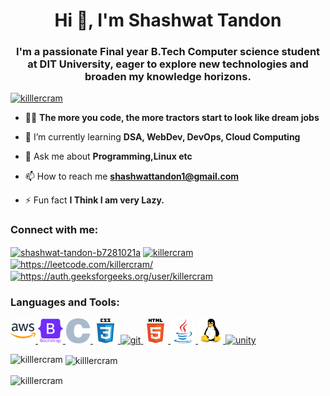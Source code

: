  <h1 align="center">Hi 👋, I'm Shashwat Tandon</h1>
<h3 align="center">I'm a passionate Final year B.Tech Computer science student at DIT University, eager to explore new technologies and broaden my knowledge horizons.</h3>


<p align="left"> <a href="https://github.com/ryo-ma/github-profile-trophy"><img src="https://github-profile-trophy.vercel.app/?username=ryo-ma&title=-Stars,-Followers,-Issues" alt="killlercram" /></a> </p>

- 👨‍💻 **The more you code, the more tractors start to look like dream jobs**

- 🌱 I’m currently learning **DSA, WebDev, DevOps, Cloud Computing**

- 💬 Ask me about **Programming,Linux etc**

- 📫 How to reach me **shashwattandon1@gmail.com**

- ⚡ Fun fact **I Think I am very Lazy.**

<h3 align="left">Connect with me:</h3>
<p align="left">
<a href="https://linkedin.com/in/shashwat-tandon-b7281021a" target="blank"><img align="center" src="https://raw.githubusercontent.com/rahuldkjain/github-profile-readme-generator/master/src/images/icons/Social/linked-in-alt.svg" alt="shashwat-tandon-b7281021a" height="30" width="40" /></a>
<a href="https://instagram.com/killercram" target="blank"><img align="center" src="https://raw.githubusercontent.com/rahuldkjain/github-profile-readme-generator/master/src/images/icons/Social/instagram.svg" alt="killercram" height="30" width="40" /></a>
<a href="https://www.leetcode.com/https://leetcode.com/killercram/" target="blank"><img align="center" src="https://raw.githubusercontent.com/rahuldkjain/github-profile-readme-generator/master/src/images/icons/Social/leet-code.svg" alt="https://leetcode.com/killercram/" height="30" width="40" /></a>
<a href="https://auth.geeksforgeeks.org/user/https://auth.geeksforgeeks.org/user/killercram" target="blank"><img align="center" src="https://raw.githubusercontent.com/rahuldkjain/github-profile-readme-generator/master/src/images/icons/Social/geeks-for-geeks.svg" alt="https://auth.geeksforgeeks.org/user/killercram" height="30" width="40" /></a>
</p>

<h3 align="left">Languages and Tools:</h3>
<p align="left"> <a href="https://aws.amazon.com" target="_blank" rel="noreferrer"> <img src="https://raw.githubusercontent.com/devicons/devicon/master/icons/amazonwebservices/amazonwebservices-original-wordmark.svg" alt="aws" width="40" height="40"/> </a> <a href="https://getbootstrap.com" target="_blank" rel="noreferrer"> <img src="https://raw.githubusercontent.com/devicons/devicon/master/icons/bootstrap/bootstrap-plain-wordmark.svg" alt="bootstrap" width="40" height="40"/> </a> <a href="https://www.cprogramming.com/" target="_blank" rel="noreferrer"> <img src="https://raw.githubusercontent.com/devicons/devicon/master/icons/c/c-original.svg" alt="c" width="40" height="40"/> </a> <a href="https://www.w3schools.com/css/" target="_blank" rel="noreferrer"> <img src="https://raw.githubusercontent.com/devicons/devicon/master/icons/css3/css3-original-wordmark.svg" alt="css3" width="40" height="40"/> </a> <a href="https://git-scm.com/" target="_blank" rel="noreferrer"> <img src="https://www.vectorlogo.zone/logos/git-scm/git-scm-icon.svg" alt="git" width="40" height="40"/> </a> <a href="https://www.w3.org/html/" target="_blank" rel="noreferrer"> <img src="https://raw.githubusercontent.com/devicons/devicon/master/icons/html5/html5-original-wordmark.svg" alt="html5" width="40" height="40"/> </a> <a href="https://www.java.com" target="_blank" rel="noreferrer"> <img src="https://raw.githubusercontent.com/devicons/devicon/master/icons/java/java-original.svg" alt="java" width="40" height="40"/> </a> <a href="https://www.linux.org/" target="_blank" rel="noreferrer"> <img src="https://raw.githubusercontent.com/devicons/devicon/master/icons/linux/linux-original.svg" alt="linux" width="40" height="40"/> </a> <a href="https://unity.com/" target="_blank" rel="noreferrer"> <img src="https://www.vectorlogo.zone/logos/unity3d/unity3d-icon.svg" alt="unity" width="40" height="40"/> </a> </p>

<p><img align="left" src="https://github-readme-stats.vercel.app/api/top-langs?username=killlercram&show_icons=true&locale=en&layout=compact" alt="killlercram" /></p>

<p>&nbsp;<img align="center" src="https://github-readme-stats.vercel.app/api?username=killlercram&show_icons=true&locale=en" alt="killlercram" /></p>

<p><img align="center" src="https://github-readme-streak-stats.herokuapp.com/?user=killlercram&" alt="killlercram" /></p>

 
 
